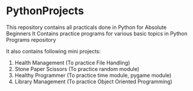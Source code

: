 # PythonProjects
 This repository contains all practicals done in Python for Absolute Beginners
It Contains practice programs for various basic topics in Python Programs repository

It also contains following mini projects:
1. Health Management (To practice File Handling)
2. Stone Paper Scissors (To practice random module)
3. Healthy Programmer (To practice time module, pygame module)
4. Library Management (To practice Object Oriented Programming)

